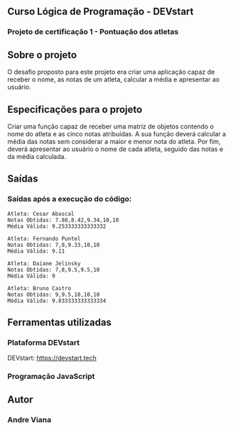 ## Curso Lógica de Programação - DEVstart
### Projeto de certificação 1 - Pontuação dos atletas
 

## Sobre o projeto

O desafio proposto para este projeto era criar uma aplicação capaz de receber o nome, as notas de um atleta, calcular a média e apresentar ao usuário.

## Especificações para o projeto
Criar uma função capaz de receber uma matriz de objetos contendo o nome do atleta e as cinco notas atribuídas. A sua função deverá calcular a média das notas sem considerar a maior e menor nota do atleta. Por fim, deverá apresentar ao usuário o nome de cada atleta, seguido das notas e da média calculada.

## Saídas

### Saídas após a execução do código: 

    Atleta: Cesar Abascal
    Notas Obtidas: 7.88,8.42,9.34,10,10
    Média Válida: 9.253333333333332

    Atleta: Fernando Puntel
    Notas Obtidas: 7,8,9.33,10,10
    Média Válida: 9.11

    Atleta: Daiane Jelinsky
    Notas Obtidas: 7,8,9.5,9.5,10
    Média Válida: 9

    Atleta: Bruno Castro
    Notas Obtidas: 9,9.5,10,10,10
    Média Válida: 9.833333333333334

## Ferramentas utilizadas
### Plataforma DEVstart
DEVstart: https://devstart.tech

### Programação JavaScript

## Autor
### Andre Viana
